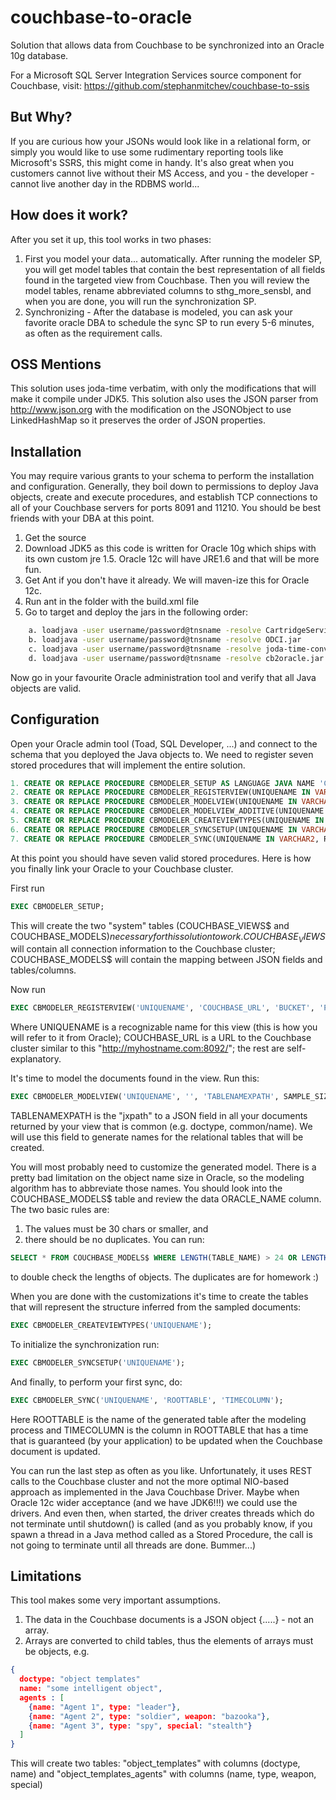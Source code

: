 couchbase-to-oracle
===================

Solution that allows data from Couchbase to be synchronized into an Oracle 10g database.

For a Microsoft SQL Server Integration Services source component for Couchbase, visit: https://github.com/stephanmitchev/couchbase-to-ssis


But Why?
-------------------
If you are curious how your JSONs would look like in a relational form, or simply you would like to use some rudimentary reporting tools like Microsoft's SSRS, this might come in handy. It's also great when you customers cannot live without their MS Access, and you - the developer - cannot live another day in the RDBMS world...


How does it work?
--------------------
After you set it up, this tool works in two phases:
1. First you model your data... automatically. After running the modeler SP, you will get model tables that contain the best representation of all fields found in the targeted view from Couchbase. Then you will review the model tables, rename abbreviated columns to sthg_more_sensbl, and when you are done, you will run the synchronization SP.
2. Synchronizing - After the database is modeled, you can ask your favorite oracle DBA to schedule the sync SP to run every 5-6 minutes, as often as the requirement calls.


OSS Mentions
--------------------
This solution uses joda-time verbatim, with only the modifications that will make it compile under JDK5. This solution also uses the JSON parser from http://www.json.org with the modification on the JSONObject to use LinkedHashMap so it preserves the order of JSON properties.


Installation
--------------------
You may require various grants to your schema to perform the installation and configuration. Generally, they boil down to permissions to deploy Java objects, create and execute procedures, and establish TCP connections to all of your Couchbase servers for ports 8091 and 11210. You should be best friends with your DBA at this point.

1. Get the source
2. Download JDK5 as this code is written for Oracle 10g which ships with its own custom jre 1.5. Oracle 12c will have JRE1.6 and that will be more fun.
3. Get Ant if you don't have it already. We will maven-ize this for Oracle 12c.
4. Run ant in the folder with the build.xml file
5. Go to target and deploy the jars in the following order:
```bash	
	a. loadjava -user username/password@tnsname -resolve CartridgeServices.jar
	b. loadjava -user username/password@tnsname -resolve ODCI.jar
	c. loadjava -user username/password@tnsname -resolve joda-time-convert-2.3-jdk5.jar
	d. loadjava -user username/password@tnsname -resolve cb2oracle.jar
```
Now go in your favourite Oracle administration tool and verify that all Java objects are valid.

Configuration
--------------------
Open your Oracle admin tool (Toad, SQL Developer, ...) and connect to the schema that you deployed the Java objects to. We need to register seven stored procedures that will implement the entire solution.
```sql
1. CREATE OR REPLACE PROCEDURE CBMODELER_SETUP AS LANGUAGE JAVA NAME 'CouchbaseModeler.setup()';
2. CREATE OR REPLACE PROCEDURE CBMODELER_REGISTERVIEW(UNIQUENAME IN VARCHAR2, URL IN VARCHAR2, BUCKET IN VARCHAR2, PASS IN VARCHAR2, DDOC IN VARCHAR2, VIEWNAME IN VARCHAR2 ) AS LANGUAGE JAVA NAME 'CouchbaseModeler.registerView(java.lang.String, java.lang.String, java.lang.String, java.lang.String, java.lang.String, java.lang.String)';
3. CREATE OR REPLACE PROCEDURE CBMODELER_MODELVIEW(UNIQUENAME IN VARCHAR2, ROOTXPATH IN VARCHAR2, TABLENAMEXPATH IN VARCHAR2, SAMPLESIZE IN NUMBER) AS LANGUAGE JAVA NAME 'CouchbaseModeler.modelView(java.lang.String, java.lang.String, java.lang.String, java.math.BigDecimal)';
4. CREATE OR REPLACE PROCEDURE CBMODELER_MODELVIEW_ADDITIVE(UNIQUENAME IN VARCHAR2, ROOTXPATH IN VARCHAR2, TABLENAMEXPATH IN VARCHAR2, SAMPLESIZE IN NUMBER) AS LANGUAGE JAVA NAME 'CouchbaseModeler.modelViewAdditive(java.lang.String, java.lang.String, java.lang.String, java.math.BigDecimal)';
5. CREATE OR REPLACE PROCEDURE CBMODELER_CREATEVIEWTYPES(UNIQUENAME IN VARCHAR2) AS LANGUAGE JAVA NAME 'CouchbaseModeler.createViewTypes(java.lang.String)';
6. CREATE OR REPLACE PROCEDURE CBMODELER_SYNCSETUP(UNIQUENAME IN VARCHAR2) AS LANGUAGE JAVA NAME 'CouchbaseSync.setupTables(java.lang.String)';
7. CREATE OR REPLACE PROCEDURE CBMODELER_SYNC(UNIQUENAME IN VARCHAR2, ROOTTABLE IN VARCHAR2, TIMECOLUMN IN VARCHAR2) AS LANGUAGE JAVA NAME 'CouchbaseSync.synchronize(java.lang.String, java.lang.String, java.lang.String)';
```

At this point you should have seven valid stored procedures. Here is how you finally link your Oracle to your Couchbase cluster.

First run 
```sql
EXEC CBMODELER_SETUP;
```
This will create the two "system" tables (COUCHBASE_VIEWS$ and COUCHBASE_MODELS$) necessary for this solution to work. COUCHBASE_VIEWS$ will contain all connection information to the Couchbase cluster; COUCHBASE_MODELS$ will contain the mapping between JSON fields and tables/columns.

Now run 
```sql
EXEC CBMODELER_REGISTERVIEW('UNIQUENAME', 'COUCHBASE_URL', 'BUCKET', 'PASSWORD', 'DDOC', 'VIEW');
```
Where UNIQUENAME is a recognizable name for this view (this is how you will refer to it from Oracle); COUCHBASE_URL is a URL to the Couchbase cluster similar to this "http://myhostname.com:8092/"; the rest are self-explanatory.

It's time to model the documents found in the view. Run this:
```sql
EXEC CBMODELER_MODELVIEW('UNIQUENAME', '', 'TABLENAMEXPATH', SAMPLE_SIZE);
```
TABLENAMEXPATH is the "jxpath" to a JSON field in all your documents returned by your view that is common (e.g. doctype, common/name). We will use this field to generate names for the relational tables that will be created.

You will most probably need to customize the generated model. There is a pretty bad limitation on the object name size in Oracle, so the modeling algorithm has to abbreviate those names. You should look into the COUCHBASE_MODELS$ table and review the data ORACLE_NAME column. The two basic rules are:
1. The values must be 30 chars or smaller, and 
2. there should be no duplicates. 
You can run:
```sql
SELECT * FROM COUCHBASE_MODELS$ WHERE LENGTH(TABLE_NAME) > 24 OR LENGTH(ORACLE_NAME) > 30;
```
to double check the lengths of objects. The duplicates are for homework :)

When you are done with the customizations it's time to create the tables that will represent the structure inferred from the sampled documents:
```sql
EXEC CBMODELER_CREATEVIEWTYPES('UNIQUENAME');
```

To initialize the synchronization run:
```sql
EXEC CBMODELER_SYNCSETUP('UNIQUENAME');
```

And finally, to perform your first sync, do:
```sql
EXEC CBMODELER_SYNC('UNIQUENAME', 'ROOTTABLE', 'TIMECOLUMN');
```
Here ROOTTABLE is the name of the generated table after the modeling process and TIMECOLUMN is the column in ROOTTABLE that has a time that is guaranteed (by your application) to be updated when the Couchbase document is updated.


You can run the last step as often as you like. Unfortunately, it uses REST calls to the Couchbase cluster and not the more optimal NIO-based approach as implemented in the Java Couchbase Driver. Maybe when Oracle 12c wider acceptance (and we have JDK6!!!) we could use the drivers. And even then, when started, the driver creates threads which do not terminate until shutdown() is called (and as you probably know, if you spawn a thread in a Java method called as a Stored Procedure, the call is not going to terminate until all threads are done. Bummer...)

	
Limitations
------------------
This tool makes some very important assumptions.
1. The data in the Couchbase documents is a JSON object {.....} - not an array.
2. Arrays are converted to child tables, thus the elements of arrays must be objects, e.g.
```json
{
  doctype: "object templates"
  name: "some intelligent object",
  agents : [
    {name: "Agent 1", type: "leader"},
    {name: "Agent 2", type: "soldier", weapon: "bazooka"},
    {name: "Agent 3", type: "spy", special: "stealth"}
  ] 
}
```
This will create two tables: "object_templates" with columns (doctype, name) and "object_templates_agents" with columns (name, type, weapon, special)


